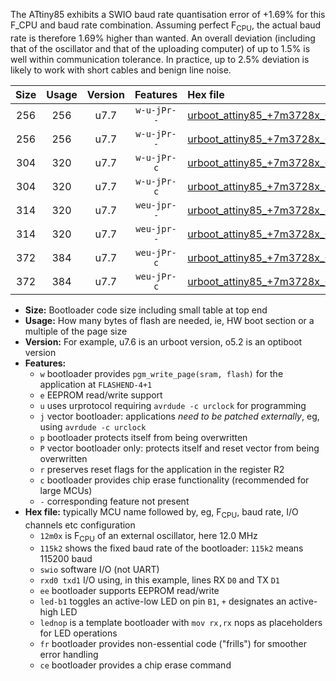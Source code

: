 The ATtiny85 exhibits a SWIO baud rate quantisation error of +1.69% for this F_CPU and baud rate combination. Assuming perfect F<sub>CPU</sub>, the actual baud rate is therefore 1.69% higher than wanted. An overall deviation (including that of the oscillator and that of the uploading computer) of up to 1.5% is well within communication tolerance. In practice, up to 2.5% deviation is likely to work with short cables and benign line noise.

|Size|Usage|Version|Features|Hex file|
|:-:|:-:|:-:|:-:|:--|
|256|256|u7.7|`w-u-jPr--`|[urboot_attiny85_+7m3728x_+250k0_swio_rxb4_txb3_led+b1.hex](https://raw.githubusercontent.com/stefanrueger/urboot.hex/main/mcus/attiny85/external_oscillator/fcpu_+7m3728x/br_+250k0/urboot_attiny85_+7m3728x_+250k0_swio_rxb4_txb3_led+b1.hex)|
|256|256|u7.7|`w-u-jPr--`|[urboot_attiny85_+7m3728x_+250k0_swio_rxb4_txb3_lednop.hex](https://raw.githubusercontent.com/stefanrueger/urboot.hex/main/mcus/attiny85/external_oscillator/fcpu_+7m3728x/br_+250k0/urboot_attiny85_+7m3728x_+250k0_swio_rxb4_txb3_lednop.hex)|
|304|320|u7.7|`w-u-jPr-c`|[urboot_attiny85_+7m3728x_+250k0_swio_rxb4_txb3_led+b1_fr_ce.hex](https://raw.githubusercontent.com/stefanrueger/urboot.hex/main/mcus/attiny85/external_oscillator/fcpu_+7m3728x/br_+250k0/urboot_attiny85_+7m3728x_+250k0_swio_rxb4_txb3_led+b1_fr_ce.hex)|
|304|320|u7.7|`w-u-jPr-c`|[urboot_attiny85_+7m3728x_+250k0_swio_rxb4_txb3_lednop_fr_ce.hex](https://raw.githubusercontent.com/stefanrueger/urboot.hex/main/mcus/attiny85/external_oscillator/fcpu_+7m3728x/br_+250k0/urboot_attiny85_+7m3728x_+250k0_swio_rxb4_txb3_lednop_fr_ce.hex)|
|314|320|u7.7|`weu-jpr--`|[urboot_attiny85_+7m3728x_+250k0_swio_rxb4_txb3_ee_led+b1.hex](https://raw.githubusercontent.com/stefanrueger/urboot.hex/main/mcus/attiny85/external_oscillator/fcpu_+7m3728x/br_+250k0/urboot_attiny85_+7m3728x_+250k0_swio_rxb4_txb3_ee_led+b1.hex)|
|314|320|u7.7|`weu-jpr--`|[urboot_attiny85_+7m3728x_+250k0_swio_rxb4_txb3_ee_lednop.hex](https://raw.githubusercontent.com/stefanrueger/urboot.hex/main/mcus/attiny85/external_oscillator/fcpu_+7m3728x/br_+250k0/urboot_attiny85_+7m3728x_+250k0_swio_rxb4_txb3_ee_lednop.hex)|
|372|384|u7.7|`weu-jPr-c`|[urboot_attiny85_+7m3728x_+250k0_swio_rxb4_txb3_ee_led+b1_fr_ce.hex](https://raw.githubusercontent.com/stefanrueger/urboot.hex/main/mcus/attiny85/external_oscillator/fcpu_+7m3728x/br_+250k0/urboot_attiny85_+7m3728x_+250k0_swio_rxb4_txb3_ee_led+b1_fr_ce.hex)|
|372|384|u7.7|`weu-jPr-c`|[urboot_attiny85_+7m3728x_+250k0_swio_rxb4_txb3_ee_lednop_fr_ce.hex](https://raw.githubusercontent.com/stefanrueger/urboot.hex/main/mcus/attiny85/external_oscillator/fcpu_+7m3728x/br_+250k0/urboot_attiny85_+7m3728x_+250k0_swio_rxb4_txb3_ee_lednop_fr_ce.hex)|

- **Size:** Bootloader code size including small table at top end
- **Usage:** How many bytes of flash are needed, ie, HW boot section or a multiple of the page size
- **Version:** For example, u7.6 is an urboot version, o5.2 is an optiboot version
- **Features:**
  + `w` bootloader provides `pgm_write_page(sram, flash)` for the application at `FLASHEND-4+1`
  + `e` EEPROM read/write support
  + `u` uses urprotocol requiring `avrdude -c urclock` for programming
  + `j` vector bootloader: applications *need to be patched externally*, eg, using `avrdude -c urclock`
  + `p` bootloader protects itself from being overwritten
  + `P` vector bootloader only: protects itself and reset vector from being overwritten
  + `r` preserves reset flags for the application in the register R2
  + `c` bootloader provides chip erase functionality (recommended for large MCUs)
  + `-` corresponding feature not present
- **Hex file:** typically MCU name followed by, eg, F<sub>CPU</sub>, baud rate, I/O channels etc configuration
  + `12m0x` is F<sub>CPU</sub> of an external oscillator, here 12.0 MHz
  + `115k2` shows the fixed baud rate of the bootloader: `115k2` means 115200 baud
  + `swio` software I/O (not UART)
  + `rxd0 txd1` I/O using, in this example, lines RX `D0` and TX `D1`
  + `ee` bootloader supports EEPROM read/write
  + `led-b1` toggles an active-low LED on pin `B1`, `+` designates an active-high LED
  + `lednop` is a template bootloader with `mov rx,rx` nops as placeholders for LED operations
  + `fr` bootloader provides non-essential code ("frills") for smoother error handling
  + `ce` bootloader provides a chip erase command

